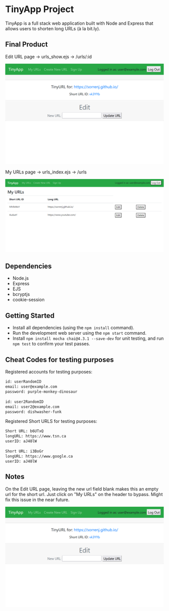 # TinyApp Project

TinyApp is a full stack web application built with Node and Express that allows users to shorten long URLs (à la bit.ly).

## Final Product
Edit URL page -> urls_show.ejs -> /urls/:id

!["Screenshot of Edit URL page"](https://github.com/SorrenJ/tinyapp/blob/main/doc/edit-url-page.png?raw=true)

My URLs page -> urls_index.ejs -> /urls

!["Screenshot of URLs page"](https://github.com/SorrenJ/tinyapp/blob/main/doc/url-page.png?raw=true)

## Dependencies

- Node.js
- Express
- EJS
- bcryptjs
- cookie-session

## Getting Started

- Install all dependencies (using the `npm install` command).
- Run the development web server using the `npm start` command.
- Install `npm install mocha chai@4.3.1 --save-dev` for unit testing, and run `npm test` to confirm your test passes. 

## Cheat Codes for testing purposes

Registered accounts for testing purposes:

    id: userRandomID
    email: user@example.com
    password: purple-monkey-dinosaur

    id: user2RandomID
    email: user2@example.com
    password: dishwasher-funk

Registered Short URLS for testing purposes:

    Short URL: b6UTxQ
    longURL: https://www.tsn.ca
    userID: aJ48lW

    Short URL: i3BoGr
    longURL: https://www.google.ca
    userID: aJ48lW


## Notes

On the Edit URL page, leaving the new url field blank makes this an empty url for the short url. Just click on "My URLs" on the header to bypass. Might fix this issue in the near future.

!["Screenshot of Edit URL page"](https://github.com/SorrenJ/tinyapp/blob/main/doc/edit-url-page.png?raw=true)